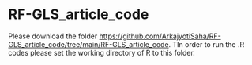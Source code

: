 # RF-GLS_article_code


Please download the folder https://github.com/ArkajyotiSaha/RF-GLS_article_code/tree/main/RF-GLS_article_code. TIn order to run the .R codes please set the working directory of R to this folder.
